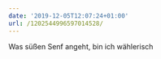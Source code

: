 ```yaml
---
date: '2019-12-05T12:07:24+01:00'
url: /1202544996597014528/
---
```

Was süßen Senf angeht, bin ich wählerisch
